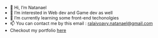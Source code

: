 - 👋 Hi, I’m Natanael
- 👀 I’m interested in Web dev and Game dev as well
- 🌱 I’m currently learning some front-end techonolgies
- 📫 You can contact me by this email : ralaivoavy.natanael@gmail.com
- Checkout my portfolio [here](https://nathanrael.portfolio.netlify.app)

<!---
NathanRael/NathanRael is a ✨ special ✨ repository because its `README.md` (this file) appears on your GitHub profile.
You can click the Preview link to take a look at your changes.
--->
